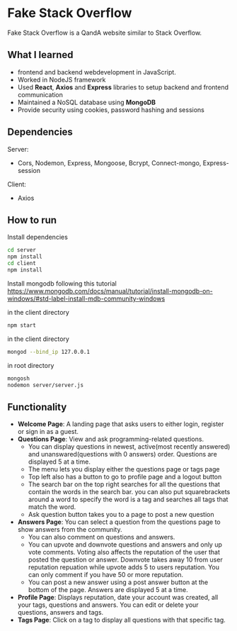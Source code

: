 # Fake Stack Overflow
Fake Stack Overflow is a QandA website similar to Stack Overflow. 

## What I learned
- frontend and backend webdevelopment in JavaScript.
- Worked in NodeJS framework
- Used **React**, **Axios** and **Express** libraries to setup backend and frontend communication
- Maintained a NoSQL database using **MongoDB**
- Provide security using cookies, password hashing and sessions

## Dependencies
Server:
- Cors, Nodemon, Express, Mongoose, Bcrypt, Connect-mongo, Express-session

Client:
- Axios

## How to run
Install dependencies
```bash
cd server
npm install
cd client
npm install
```
Install mongodb following this tutorial https://www.mongodb.com/docs/manual/tutorial/install-mongodb-on-windows/#std-label-install-mdb-community-windows

in the client directory
```bash
npm start
```
in the client directory
```bash
mongod --bind_ip 127.0.0.1     
```
in root directory 
```bash
mongosh
nodemon server/server.js
```

## Functionality
- **Welcome Page**: A landing page that asks users to either login, register or sign in as a guest.
- **Questions Page**: View and ask programming-related questions.
  - You can display questions in newest, active(most recently answered) and unanswared(questions with 0 answers) order. Questions are displayed 5 at a time.
  - The menu lets you display either the questions page or tags page
  - Top left also has a button to go to profile page and a logout button
  - The search bar on the top right searches for all the questions that contain the words in the search bar. you can also put squarebrackets around a word to specify the word is a tag and   searches all tags that match the word.
  - Ask question button takes you to a page to post a new question
- **Answers Page**: You can select a question from the questions page to show answers from the community.
  - You can also comment on questions and answers.
  - You can upvote and downvote questions and answers and only up vote comments. Voting also affects the reputation of the user that posted the question or answer. Downvote takes away 10 from user reputation repuation while upvote adds 5 to users reputation. You can only comment if you have 50 or more reputation.
  - You can post a new answer using a post answer button at the bottom of the page. Answers are displayed 5 at a time.
- **Profile Page**: Displays reputation, date your account was created, all your tags, questions and answers. You can edit or delete your questions, answers and tags.
- **Tags Page**: Click on a tag to display all questions with that specific tag.
